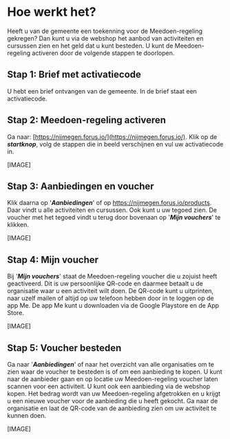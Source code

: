 # Hoe werkt het?
Heeft u van de gemeente een toekenning voor de Meedoen-regeling gekregen? Dan kunt u via de webshop het aanbod van activiteiten en cursussen zien en het geld dat u kunt besteden. U kunt de Meedoen-regeling activeren door de volgende stappen te doorlopen.


## Stap 1: Brief met activatiecode

U hebt een brief ontvangen van de gemeente. In de brief staat een activatiecode.


## Stap 2: Meedoen-regeling activeren

Ga naar: [https://nijmegen.forus.io/](https://nijmegen.forus.io/). Klik op de **_startknop_**, volg de stappen die in beeld verschijnen en vul uw activatiecode in.

[IMAGE]

## Stap 3: Aanbiedingen en voucher

Klik daarna op '**_Aanbiedingen_**' of op <span style="text-decoration:underline;">https://nijmegen.forus.io/products</span>. Daar vindt u alle activiteiten en cursussen. Ook kunt u uw tegoed zien. De voucher met het tegoed vindt u terug door bovenaan op '**_Mijn vouchers_**' te klikken.

[IMAGE]

## Stap 4: Mijn voucher

Bij '**_Mijn vouchers_**' staat de Meedoen-regeling voucher die u zojuist heeft geactiveerd. Dit is uw persoonlijke QR-code en daarmee betaalt u de organisatie waar u een activiteit wilt doen. De QR-code kunt u uitprinten, naar uzelf mailen of altijd op uw telefoon hebben door in te loggen op de app Me. De app Me kunt u downloaden via de Google Playstore en de App Store.

[IMAGE]

## Stap 5: Voucher besteden

Ga naar '**_Aanbiedingen_**' of naar het overzicht van alle organisaties om te zien waar de voucher te besteden is of om een aanbieding te kopen. U kunt naar de aanbieder gaan en op locatie uw Meedoen-regeling voucher laten scannen voor een activiteit. U kunt ook een aanbieding via de webshop kopen. Het bedrag wordt van uw Meedoen-regeling afgetrokken en u krijgt u een nieuwe voucher voor de aanbieding die u heeft gekocht. Ga naar de organisatie en laat de QR-code van de aanbieding zien om uw activiteit te kunnen doen.

[IMAGE]
